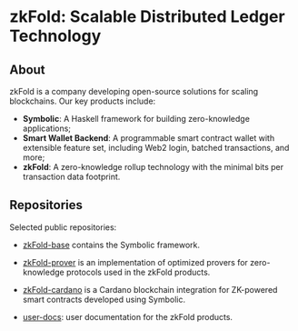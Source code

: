 # zkFold: Scalable Distributed Ledger Technology

## About

zkFold is a company developing open-source solutions for scaling blockchains. Our key products include:
- **Symbolic**: A Haskell framework for building zero-knowledge applications;
- **Smart Wallet Backend**: A programmable smart contract wallet with extensible feature set, including Web2 login, batched transactions, and more;
- **zkFold**: A zero-knowledge rollup technology with the minimal bits per transaction data footprint.

## Repositories

Selected public repositories:

- [zkFold-base](https://github.com/zkFold/zkfold-base) contains the Symbolic framework.

- [zkFold-prover](https://github.com/zkFold/zkfold-prover) is an implementation of optimized provers for zero-knowledge protocols used in the zkFold products.

- [zkFold-cardano](https://github.com/zkFold/zkfold-cardano) is a Cardano blockchain integration for ZK-powered smart contracts developed using Symbolic.

- [user-docs](https://github.com/zkFold/user-docs): user documentation for the zkFold products.
